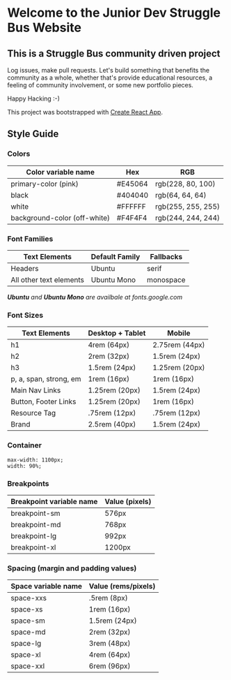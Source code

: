 # Welcome to the Junior Dev Struggle Bus Website

## This is a Struggle Bus community driven project

Log issues, make pull requests. Let's build something that benefits the community as a whole, whether that's provide educational resources, a feeling of community involvement, or some new portfolio pieces.

Happy Hacking :-)

This project was bootstrapped with [Create React App](https://github.com/facebook/create-react-app).

## Style Guide

### Colors

| Color variable name          | Hex     | RGB                |
| ---------------------------- | ------- | ------------------ |
| primary-color (pink)         | #E45064 | rgb(228, 80, 100)  |
| black                        | #404040 | rgb(64, 64, 64)    |
| white                        | #FFFFFF | rgb(255, 255, 255) |
| background-color (off-white) | #F4F4F4 | rgb(244, 244, 244) |

### Font Families

| Text Elements           | Default Family | Fallbacks |
| ----------------------- | -------------- | --------- |
| Headers                 | Ubuntu         | serif     |
| All other text elements | Ubuntu Mono    | monospace |

_***Ubuntu*** and ***Ubuntu Mono*** are availbale at fonts.google.com_

### Font Sizes

| Text Elements          | Desktop + Tablet | Mobile         |
| ---------------------- | ---------------- | -------------- |
| h1                     | 4rem (64px)      | 2.75rem (44px) |
| h2                     | 2rem (32px)      | 1.5rem (24px)  |
| h3                     | 1.5rem (24px)    | 1.25rem (20px) |
| p, a, span, strong, em | 1rem (16px)      | 1rem (16px)    |
| Main Nav Links         | 1.25rem (20px)   | 1.5rem (24px)  |
| Button, Footer Links   | 1.25rem (20px)   | 1rem (16px)    |
| Resource Tag           | .75rem (12px)    | .75rem (12px)  |
| Brand                  | 2.5rem (40px)    | 1.5rem (24px)  |

### Container

```
max-width: 1100px;
width: 90%;
```

### Breakpoints

| Breakpoint variable name | Value (pixels) |
| ------------------------ | -------------- |
| breakpoint-sm            | 576px          |
| breakpoint-md            | 768px          |
| breakpoint-lg            | 992px          |
| breakpoint-xl            | 1200px         |

### Spacing (margin and padding values)

| Space variable name | Value (rems/pixels) |
| ------------------- | ------------------- |
| space-xxs           | .5rem (8px)         |
| space-xs            | 1rem (16px)         |
| space-sm            | 1.5rem (24px)       |
| space-md            | 2rem (32px)         |
| space-lg            | 3rem (48px)         |
| space-xl            | 4rem (64px)         |
| space-xxl           | 6rem (96px)         |
